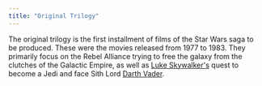 ```yaml
---
title: "Original Trilogy"
---
```


The original trilogy is the first installment of films of the Star Wars saga to be produced. These were the movies released from 1977 to 1983. They primarily focus on the Rebel Alliance trying to free the galaxy from the clutches of the Galactic Empire, as well as [Luke Skywalker's](/luke-skywalker) quest to become a Jedi and face Sith Lord [Darth Vader](/darth-vader).
